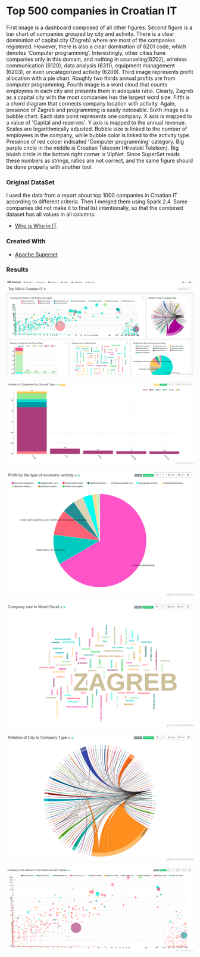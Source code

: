 
Top 500 companies in Croatian IT
=======================================================

First image is a dashboard composed of all other figures.
Second figure is a bar chart of companies grouped by city and activity. There is a clear domination of capital city (Zagreb) where are most of the companies registered. However, there is also a clear domination of 6201 code, which denotes 'Computer programming'. Interestingly, other cities have companies only in this domain, and nothing in counseling(6202), wireless communication (6120), data analysis (6311), equipment management (6203), or even uncategorized activity (6209).
Third image represents profit allocation with a pie chart. Roughly two thirds annual profits are from computer programming.
Fourth image is a word cloud that counts employees in each city and presents them in adequate ratio. Clearly, Zagreb as a capital city with the most companies has the largest word size.
Fifth is a chord diagram that connects company location with activity. Again, presence of Zagreb and programming is easily notceable.
Sixth image is a bubble chart. Each data point represents one company. X axis is mapped to a value of 'Capital and reserves'. Y axis is mapped to the annual revenue. Scales are logarithmically adjusted. Bubble size is linked to the number of employees in the company, while bubble color is linked to the activity type. Presence of red coloer indicated 'Computer programming' category. Big purple circle in the middle is Croatian Telecom (Hrvatski Telekom). Big bluish circle in the bottom right corner is VipNet. Since SuperSet reads these numbers as strings, ratios are not correct, and the same figure should be done properly with another tool.


### Original DataSet

I used the data from a report about top 1000 companies in Croatian IT according to different criteria.
Then I merged them using Spark 2.4.
Some companies did not make it to final list intentionally, so that the combined dataset has all values in all columns.

* [Who is Who in IT](https://whoiswhoinit.com/novosti/29-najboljih-1000-hrvatskih-visoko-tehnoloskih-tvrtki-po-kriteriju-kapitala-i-rezervi)


### Created With

* [Apache Superset](https://superset.incubator.apache.org/)


### Results

![Top 500 Dashboard - Matko Soric](https://raw.githubusercontent.com/matkosoric/Data-Visualizations/master/Superset/Top500/1.dashboard.png?raw=true "Top 500 Dashboard - Matko Soric")

![Number of companies by City and Type - Matko Soric](https://raw.githubusercontent.com/matkosoric/Data-Visualizations/master/Superset/Top500/2.companies_by_city.png?raw=true "Number of companies by City and Type - Matko Soric")

![Profit by Company Type - Matko Soric](https://raw.githubusercontent.com/matkosoric/Data-Visualizations/master/Superset/Top500/3.profit_by_type.png?raw=true "Profit by Company Type - Matko Soric")

![Company size in word cloud - Matko Soric](https://raw.githubusercontent.com/matkosoric/Data-Visualizations/master/Superset/Top500/4.size_word_cloud.png?raw=true "Company size in word cloud - Matko Soric")

![Relation of Company and City - Matko Soric](https://raw.githubusercontent.com/matkosoric/Data-Visualizations/master/Superset/Top500/5.city_to_company_type.png?raw=true "Relation of Company and City - Matko Soric")

![Company size - Matko Soric](https://raw.githubusercontent.com/matkosoric/Data-Visualizations/master/Superset/Top500/6.company_size.png?raw=true "Company size - Matko Soric")
